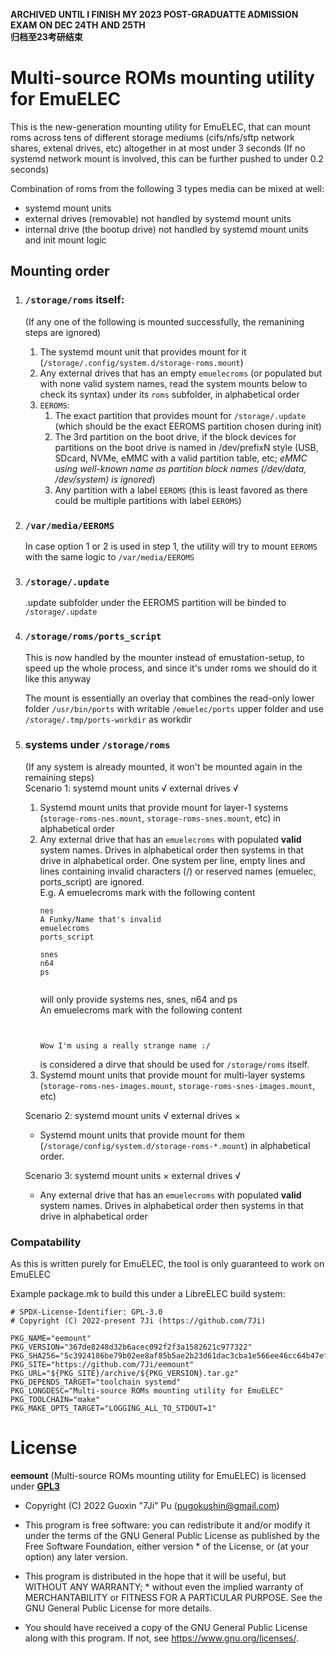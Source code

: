 **ARCHIVED UNTIL I FINISH MY 2023 POST-GRADUATTE ADMISSION EXAM ON DEC 24TH AND 25TH  
归档至23考研结束**

# Multi-source ROMs mounting utility for EmuELEC

This is the new-generation mounting utility for EmuELEC, that can mount roms across tens of different storage mediums (cifs/nfs/sftp network shares, extenal drives, etc) altogether in at most under 3 seconds (If no systemd network mount is involved, this can be further pushed to under 0.2 seconds)

Combination of roms from the following 3 types media can be mixed at well:
 - systemd mount units
 - external drives (removable) not handled by systemd mount units
 - internal drive (the bootup drive) not handled by systemd mount units and init mount logic

## Mounting order
1. ### ``/storage/roms`` itself:
    (If any one of the following is mounted successfully, the remanining steps are ignored)
    1. The systemd mount unit that provides mount for it (``/storage/.config/system.d/storage-roms.mount``)
    2. Any external drives that has an empty ``emuelecroms`` (or populated but with none valid system names, read the system mounts below to check its syntax) under its ``roms`` subfolder, in alphabetical order
    3. ``EEROMS``:
        1. The exact partition that provides mount for ``/storage/.update`` (which should be the exact EEROMS partition chosen during init)
        2. The 3rd partition on the boot drive, if the block devices for partitions on the boot drive is named in /dev/prefixN style (USB, SDcard, NVMe, eMMC with a valid partition table, etc; *eMMC using well-known name as partition block names (/dev/data, /dev/system) is ignored*)
        3. Any partition with a label ``EEROMS`` (this is least favored as there could be multiple partitions with label ``EEROMS``)
2. ### ``/var/media/EEROMS``
    In case option 1 or 2 is used in step 1, the utility will try to mount ``EEROMS`` with the same logic to ``/var/media/EEROMS``
3. ### ``/storage/.update``
    .update subfolder under the EEROMS partition will be binded to ``/storage/.update``
4. ### ``/storage/roms/ports_script``
    This is now handled by the mounter instead of emustation-setup, to speed up the whole process, and since it's under roms we should do it like this anyway

    The mount is essentially an overlay that combines the read-only lower folder ``/usr/bin/ports`` with writable ``/emuelec/ports`` upper folder and use ``/storage/.tmp/ports-workdir`` as workdir

5. ### systems under ``/storage/roms``
    (If any system is already mounted, it won't be mounted again in the remaining steps)  
    Scenario 1: systemd mount units √ external drives √
    1. Systemd mount units that provide mount for layer-1 systems (``storage-roms-nes.mount``, ``storage-roms-snes.mount``, etc) in alphabetical order
    2. Any external drive that has an ``emuelecroms`` with populated **valid** system names. Drives in alphabetical order then systems in that drive in alphabetical order. One system per line, empty lines and lines containing invalid characters (/) or reserved names (emuelec, ports_script) are ignored.  
    E.g. A emuelecroms mark with the following content
        ```
        nes
        A Funky/Name that's invalid
        emuelecroms
        ports_script

        snes
        n64
        ps


        ```
        will only provide systems nes, snes, n64 and ps  
        An emuelecroms mark with the following content
        ```


        Wow I'm using a really strange name :/
        ```
        is considered a dirve that should be used for ``/storage/roms`` itself.
    3. Systemd mount units that provide mount for multi-layer systems (``storage-roms-nes-images.mount``, ``storage-roms-snes-images.mount``, etc)


    Scenario 2: systemd mount units √ external drives ×
     - Systemd mount units that provide mount for them (``/storage/config/system.d/storage-roms-*.mount``) in alphabetical order.   

    Scenario 3: systemd mount units × external drives √
     - Any external drive that has an ``emuelecroms`` with populated **valid** system names. Drives in alphabetical order then systems in that drive in alphabetical order

### Compatability
As this is written purely for EmuELEC, the tool is only guaranteed to work on EmuELEC

Example package.mk to build this under a LibreELEC build system:

```
# SPDX-License-Identifier: GPL-3.0
# Copyright (C) 2022-present 7Ji (https://github.com/7Ji)

PKG_NAME="eemount"
PKG_VERSION="367de8248d32b6acec092f2f3a1582621c977322"
PKG_SHA256="5c3924186be79b02ee8af85b5ae2b23d61dac3cba1e566ee46cc64b47ef2eb81"
PKG_SITE="https://github.com/7Ji/eemount"
PKG_URL="${PKG_SITE}/archive/${PKG_VERSION}.tar.gz"
PKG_DEPENDS_TARGET="toolchain systemd"
PKG_LONGDESC="Multi-source ROMs mounting utility for EmuELEC"
PKG_TOOLCHAIN="make"
PKG_MAKE_OPTS_TARGET="LOGGING_ALL_TO_STDOUT=1"
```

# License
**eemount** (Multi-source ROMs mounting utility for EmuELEC) is licensed under [**GPL3**](https://gnu.org/licenses/gpl.html)
 * Copyright (C) 2022 Guoxin "7Ji" Pu (pugokushin@gmail.com)
 * This program is free software: you can redistribute it and/or modify it under the terms of the GNU General Public License as published by the Free Software Foundation, either version * of the License, or (at your option) any later version.

 * This program is distributed in the hope that it will be useful, but WITHOUT ANY WARRANTY; * without even the implied warranty of MERCHANTABILITY or FITNESS FOR A PARTICULAR PURPOSE. See the GNU General Public License for more details.

 * You should have received a copy of the GNU General Public License along with this program. If not, see <https://www.gnu.org/licenses/>.
